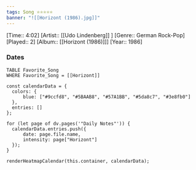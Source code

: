 ```yaml
---
tags: Song ⭐⭐⭐⭐⭐ 
banner: "![[Horizont (1986).jpg]]"
---
```

[Time:: 4:02]
[Artist:: [[Udo Lindenberg]] ]
[Genre:: German Rock-Pop]
[Played:: 2]
[Album:: [[Horizont (1986)]]]
[Year:: 1986]
### Dates
````dataview
TABLE Favorite_Song
WHERE Favorite_Song = [[Horizont]]
````

  ```dataviewjs
const calendarData = { 
	colors: { 
		blue: ["#9ccfd8", "#5BAAB8", "#57A1BB", "#5da8c7", "#3e8fb0"] 
	}, 
	entries: [] 
}; 

for (let page of dv.pages('"Daily Notes"')) { 
	calendarData.entries.push({ 
		date: page.file.name, 
		intensity: page["Horizont"]
	}); 
} 

renderHeatmapCalendar(this.container, calendarData);
```
